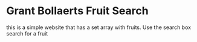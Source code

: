 # Grant Bollaerts Fruit Search

this is a simple website that has a set array with fruits. Use the search box search for a fruit
